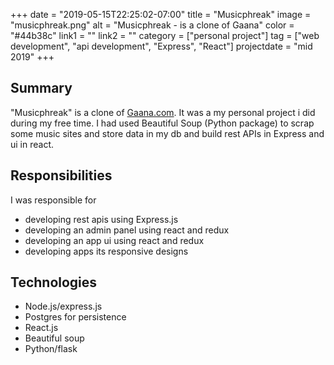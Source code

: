 +++
date = "2019-05-15T22:25:02-07:00"
title = "Musicphreak"
image = "musicphreak.png"
alt = "Musicphreak - is a clone of Gaana"
color = "#44b38c"
link1 = ""
link2 = ""
category = ["personal project"]
tag = ["web development", "api development", "Express", "React"]
projectdate = "mid 2019"
+++

## Summary

"Musicphreak" is a clone of [Gaana.com](https://gaana.com/). It was a my personal
project i did during my free time. I had used Beautiful Soup (Python package) to
scrap some music sites and store data in my db and build rest APIs in Express and ui in react.

## Responsibilities

I was responsible for

- developing rest apis using Express.js
- developing an admin panel using react and redux
- developing an app ui using react and redux
- developing apps its responsive designs

## Technologies
- Node.js/express.js
- Postgres for persistence
- React.js
- Beautiful soup
- Python/flask
